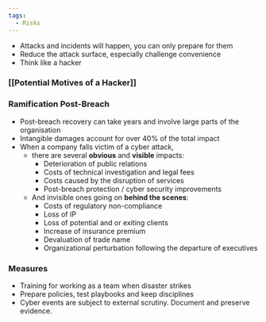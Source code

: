 ```yaml
---
tags:
  - Risks
---
```

- Attacks and incidents will happen, you can only prepare for them
- Reduce the attack surface, especially challenge convenience
- Think like a hacker
### [[Potential Motives of a Hacker]]

### Ramification Post-Breach 
- Post-breach recovery can take years and involve large parts of the organisation
- Intangible damages account for over 40% of the total impact
- When a company falls victim of a cyber attack,
	- there are several **obvious** and **visible** impacts:
		- Deterioration of public relations
		- Costs of technical investigation and legal fees
		- Costs caused by the disruption of services
		- Post-breach protection / cyber security improvements
	- And invisible ones going on **behind the scenes**:
		- Costs of regulatory non-compliance
		- Loss of IP
		- Loss of potential and or exiting clients
		- Increase of insurance premium
		- Devaluation of trade name
		- Organizational perturbation following the departure of executives

### Measures
- Training for working as a team when disaster strikes
- Prepare policies, test playbooks and keep disciplines
- Cyber events are subject to external scrutiny. Document and preserve evidence.

